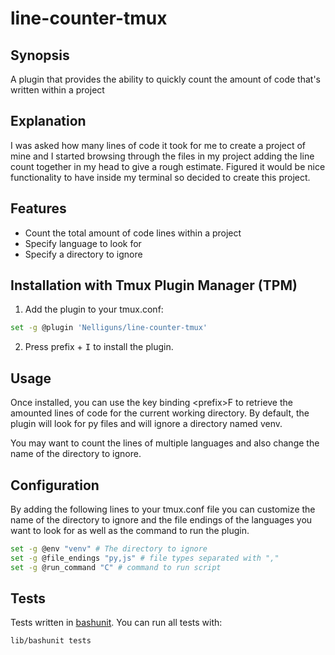 # line-counter-tmux

## Synopsis
A plugin that provides the ability to quickly count the amount of code that's written within a project

## Explanation
I was asked how many lines of code it took for me to create a project of mine and I started browsing through the files in my project adding the line count together in my head to give a rough estimate. Figured it would be nice functionality to have inside my terminal so decided to create this project.

## Features
* Count the total amount of code lines within a project
* Specify language to look for
* Specify a directory to ignore

## Installation with Tmux Plugin Manager (TPM)

1. Add the plugin to your tmux.conf:
```bash
set -g @plugin 'Nelliguns/line-counter-tmux'
```
2. Press prefix + <kbd>I</kbd> to install the plugin.

## Usage

Once installed, you can use the key binding \<prefix>F to retrieve the amounted lines of code for the current working directory.
By default, the plugin will look for py files and will ignore a directory named venv.

You may want to count the lines of multiple languages and also change the name of the directory to ignore.

## Configuration

By adding the following lines to your tmux.conf file you can customize the name of the directory to ignore and the file endings of the languages you want to look for as well as the command to run the plugin. 

```bash
set -g @env "venv" # The directory to ignore
set -g @file_endings "py,js" # file types separated with ","
set -g @run_command "C" # command to run script
```

## Tests

Tests written in [bashunit](https://bashunit.typeddevs.com/). You can run all tests with:
```bash
lib/bashunit tests
```
